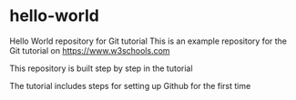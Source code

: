 # hello-world
Hello World repository for Git tutorial
This is an example repository for the Git tutorial on https://www.w3schools.com

This repository is built step by step in the tutorial

The tutorial includes steps for setting up Github for the first time

